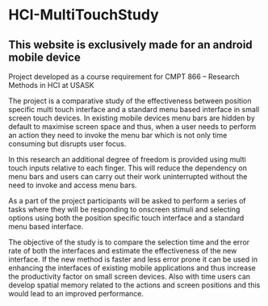 # HCI-MultiTouchStudy
## This website is exclusively made for an android mobile device

Project developed as a course requirement for CMPT 866 – Research Methods in HCI at USASK

The project is a comparative study of the effectiveness between position specific multi touch interface and a standard menu based interface in small screen touch devices. In existing mobile devices menu bars are hidden by default to maximise screen space and thus, when a user needs to perform an action they need to invoke the menu bar which is not only time consuming but disrupts user focus.

In this research an additional degree of freedom is provided using multi touch inputs relative to each finger. This will reduce the dependency on menu bars and users can carry out their work uninterrupted without the need to invoke and access menu bars.

As a part of the project participants will be asked to perform a series of tasks where they will be responding to onscreen stimuli and selecting options using both the position specific touch interface and a standard menu based interface.

The objective of the study is to compare the selection time and the error rate of both the interfaces and estimate the effectiveness of the new interface. If the new method is faster and less error prone it can be used in enhancing the interfaces of existing mobile applications and thus increase the productivity factor on small screen devices. Also with time users can develop spatial memory related to the actions and screen positions and this would lead to an improved performance.
